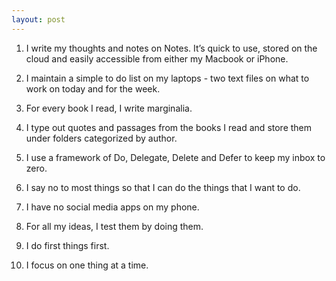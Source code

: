 ```yaml
---
layout: post
---
```


1. I write my thoughts and notes on Notes. It’s quick to use, stored on the cloud and easily accessible from either my Macbook or iPhone.

2. I maintain a simple to do list on my laptops - two text files on what to work on today and for the week.

3. For every book I read, I write marginalia. 

4. I type out quotes and passages from the books I read and store them under folders categorized by author.

5.  I use a framework of Do, Delegate, Delete and Defer to keep my inbox to zero.

6. I say no to most things so that I can do the things that I want to do.

7. I  have no social media apps on my phone.

8. For all my ideas, I test them by doing them.

9. I do first things first.

10. I focus on one thing at a time. 

